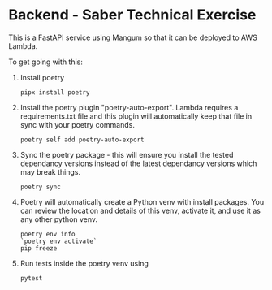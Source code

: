 # Backend - Saber Technical Exercise

This is a FastAPI service using Mangum so that it can be deployed to AWS Lambda.

To get going with this:

1. Install poetry
   ```
   pipx install poetry
   ```

2. Install the poetry plugin "poetry-auto-export".  Lambda requires a requirements.txt file and this plugin will automatically keep that file in sync with your poetry commands.
   ```
   poetry self add poetry-auto-export
   ```

3. Sync the poetry package - this will ensure you install the tested dependancy versions instead of the latest dependancy versions which may break things.
   ```
   poetry sync
   ```

4. Poetry will automatically create a Python venv with install packages.  You can review the location and details of this venv, activate it, and use it as any other python venv.
   ```
   poetry env info
   `poetry env activate`
   pip freeze
   ```

5. Run tests inside the poetry venv using
   ```
   pytest
   ```
